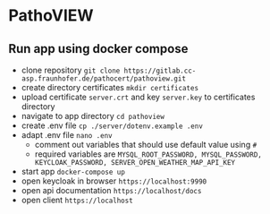 # PathoVIEW

## Run app using docker compose

- clone repository `git clone https://gitlab.cc-asp.fraunhofer.de/pathocert/pathoview.git`
- create directory certificates `mkdir certificates`
- upload certificate `server.crt` and key `server.key` to certificates directory
- navigate to app directory `cd pathoview`
- create .env file `cp ./server/dotenv.example .env`
- adapt .env file `nano .env`
  - comment out variables that should use default value using `#`
  - required variables are `MYSQL_ROOT_PASSWORD, MYSQL_PASSWORD, KEYCLOAK_PASSWORD, SERVER_OPEN_WEATHER_MAP_API_KEY`
- start app `docker-compose up`
- open keycloak in browser `https://localhost:9990`
- open api documentation `https://localhost/docs`
- open client `https://localhost`
